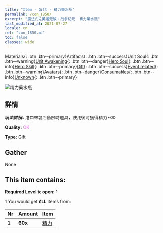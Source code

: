 ```yaml
---
title: "Item - Gift - 精力藥水瓶"
permalink: /con_1850/
excerpt: "魔法门之英雄无敌：战争纪元  精力藥水瓶"
last_modified_at: 2021-07-27
locale: cn
ref: "con_1850.md"
toc: false
classes: wide
---
```

 [Materials](/ItemsCN/){: .btn .btn--primary}[Artifacts](/ItemsCN/Artifacts/){: .btn .btn--success}[Unit Soul](/ItemsCN/UnitSoul/){: .btn .btn--warning}[Unit Awakening](/ItemsCN/UnitAwakening/){: .btn .btn--danger}[Hero Soul](/ItemsCN/HeroSoul/){: .btn .btn--info}[Hero Skill](/ItemsCN/HeroSkill/){: .btn .btn--primary}[Gift](/ItemsCN/Gift/){: .btn .btn--success}[Event related](/ItemsCN/Events/){: .btn .btn--warning}[Avatars](/ItemsCN/Avatars/){: .btn .btn--danger}[Consumables](/ItemsCN/Consumables/){: .btn .btn--info}[Unknown](/ItemsCN/Unknown/){: .btn .btn--primary}

 ![精力藥水瓶](/images/t/i_907473.png)

## 詳情
 **玩法詳解:** 港口來襲活動限時道具，使用後可獲得精力*60

 **Quality:** <span style="color: #DA70D6">OK</span>

 **Type:** Gift

## Gather

  None

## This item contains:

 **Required Level to open:** 1

 1 You would get **ALL** items  from:

  | Nr | Amount |     Item    |
  |:---|:-------|:------------|
  | 1 |  **60x** | [精力](/cn/Items/con_954/) |  | 
